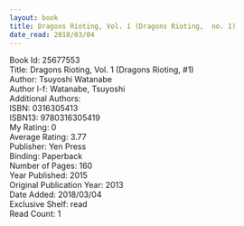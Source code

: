 ```yaml
---
layout: book
title: Dragons Rioting, Vol. 1 (Dragons Rioting,  no. 1)
date_read: 2018/03/04
---
```


Book Id: 25677553<br />
Title: Dragons Rioting, Vol. 1 (Dragons Rioting, #1)<br />
Author: Tsuyoshi Watanabe<br />
Author l-f: Watanabe, Tsuyoshi<br />
Additional Authors: <br />
ISBN: 0316305413<br />
ISBN13: 9780316305419<br />
My Rating: 0<br />
Average Rating: 3.77<br />
Publisher: Yen Press<br />
Binding: Paperback<br />
Number of Pages: 160<br />
Year Published: 2015<br />
Original Publication Year: 2013<br />
Date Added: 2018/03/04<br />
Exclusive Shelf: read<br />
Read Count: 1<br />


